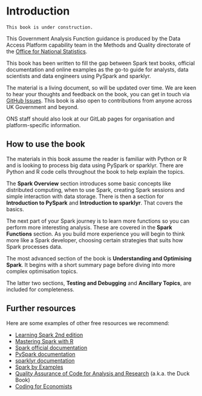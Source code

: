 # Introduction

```{warning}
This book is under construction.
```

This Government Analysis Function guidance is produced by the Data Access Platform capability team in the Methods and Quality directorate of the [Office for National Statistics](https://www.ons.gov.uk/).

This book has been written to fill the gap between Spark text books, official documentation and online examples as the go-to guide for analysts, data scientists and data engineers using PySpark and sparklyr.

The material is a living document, so will be updated over time. We are keen to hear your thoughts and feedback on the book, you can get in touch via [GitHub Issues](https://github.com/best-practice-and-impact/ons-spark/issues). This book is also open to contributions from anyone across UK Government and beyond.

ONS staff should also look at our GitLab pages for organisation and platform-specific information.

## How to use the book

The materials in this book assume the reader is familiar with Python or R and is looking to process big data using PySpark or sparklyr. There are Python and R code cells throughout the book to help explain the topics.

The **Spark Overview** section introduces some basic concepts like distributed computing, when to use Spark, creating Spark sessions and simple interaction with data storage. There is then a section for **Introduction to PySpark** and **Introduction to sparklyr**. That covers the basics.

The next part of your Spark journey is to learn more functions so you can perform more interesting analysis. These are covered in the **Spark Functions** section. As you build more experience you will begin to think more like a Spark developer, choosing certain strategies that suits how Spark processes data.

The most advanced section of the book is **Understanding and Optimising Spark**. It begins with a short summary page before diving into more complex optimisation topics.

The latter two sections, **Testing and Debugging** and **Ancillary Topics**, are included for completeness.

## Further resources

Here are some examples of other free resources we recommend:

- [Learning Spark 2nd edition](https://pages.databricks.com/rs/094-YMS-629/images/LearningSpark2.0.pdf?utm_medium=email&utm_source=databricks&utm_campaign=7014N0000026tqzQAA)
- [Mastering Spark with R](https://therinspark.com/index.html)
- [Spark official documentation](https://spark.apache.org/docs/latest/)
- [PySpark documentation](https://spark.apache.org/docs/latest/api/python/)
- [sparklyr documentation](https://spark.rstudio.com/)
- [Spark by Examples](https://sparkbyexamples.com/)
- [Quality Assurance of Code for Analysis and Research](https://best-practice-and-impact.github.io/qa-of-code-guidance/intro.html) (a.k.a. the Duck Book)
- [Coding for Economists](https://aeturrell.github.io/coding-for-economists/intro.html)
